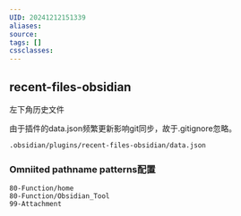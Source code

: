 ```yaml
---
UID: 20241212151339
aliases: 
source: 
tags: []
cssclasses:
---
```

## recent-files-obsidian
左下角历史文件

由于插件的data.json频繁更新影响git同步，故于.gitignore忽略。
```
.obsidian/plugins/recent-files-obsidian/data.json
```
### Omniited pathname patterns配置
```
80-Function/home
80-Function/Obsidian_Tool
99-Attachment
```
